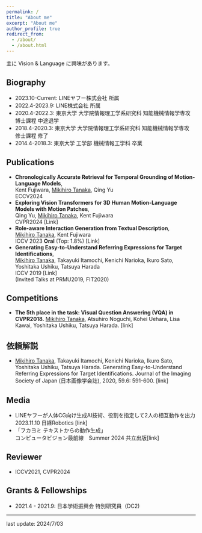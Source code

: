 ```yaml
---
permalink: /
title: "About me"
excerpt: "About me"
author_profile: true
redirect_from:
  - /about/
  - /about.html
---
```


主に Vision & Language に興味があります。

## Biography

- 2023.10-Current: LINEヤフー株式会社 所属
- 2022.4-2023.9: LINE株式会社 所属
- 2020.4-2022.3: 東京大学 大学院情報理工学系研究科 知能機械情報学専攻 博士課程 中途退学
- 2018.4-2020.3: 東京大学 大学院情報理工学系研究科 知能機械情報学専攻 修士課程 修了
- 2014.4-2018.3: 東京大学 工学部 機械情報工学科 卒業

## Publications

- <b>Chronologically Accurate Retrieval for Temporal Grounding of Motion-Language Models</b>,<br>Kent Fujiwara, <u>Mikihiro Tanaka</u>, Qing Yu<br>ECCV2024
- <b>Exploring Vision Transformers for 3D Human Motion-Language Models with Motion Patches</b>,<br>Qing Yu, <u>Mikihiro Tanaka</u>, Kent Fujiwara<br>CVPR2024 <a href="https://arxiv.org/abs/2405.04771" style="text-decoration:none">[Link]</a>
- <b>Role-aware Interaction Generation from Textual Description</b>,<br><u>Mikihiro Tanaka</u>, Kent Fujiwara<br>ICCV 2023 <b>Oral</b> (Top: 1.8%) <a href="https://openaccess.thecvf.com/content/ICCV2023/html/Tanaka_Role-Aware_Interaction_Generation_from_Textual_Description_ICCV_2023_paper" style="text-decoration:none">[Link]</a>
- <b>Generating Easy-to-Understand Referring Expressions for Target Identifications</b>,<br><u>Mikihiro Tanaka</u>, Takayuki Itamochi, Kenichi Narioka, Ikuro Sato, Yoshitaka Ushiku, Tatsuya Harada<br>ICCV 2019 <a href="https://arxiv.org/abs/1811.12104" style="text-decoration:none">[Link]</a><br> (Invited Talks at PRMU2019, FIT2020)

## Competitions

- <b>The 5th place in the task: Visual Question Answering (VQA) in CVPR2018.</b> <u>Mikihiro Tanaka</u>, Atsuhiro Noguchi, Kohei Uehara, Lisa Kawai, Yoshitaka Ushiku, Tatsuya Harada. <a href="https://visualqa.org/challenge_2018.html" style="text-decoration:none">[link]</a>


## 依頼解説

- <u>Mikihiro Tanaka</u>, Takayuki Itamochi, Kenichi Narioka, Ikuro Sato, Yoshitaka Ushiku, Tatsuya Harada. Generating Easy-to-Understand Referring Expressions for Target Identifications. Journal of the Imaging Society of Japan (日本画像学会誌), 2020, 59.6: 591-600. <a href="https://www.jstage.jst.go.jp/article/isj/59/6/59_591/_article/-char/ja" style="text-decoration:none">[link]</a>

## Media

- LINEヤフーが人体CG向け生成AI技術、役割を指定して2人の相互動作を出力<br>2023.11.10 日経Robotics <a href="https://xtech.nikkei.com/atcl/nxt/mag/rob/18/012600001/00134/" style="text-decoration:none">[link]</a>
- 「フカヨミ テキストからの動作生成」<br>コンピュータビジョン最前線　Summer 2024 共立出版<a href="https://www.kyoritsu-pub.co.jp/book/b10081154.html" style="text-decoration:none">[link]</a>

## Reviewer

- ICCV2021, CVPR2024

## Grants & Fellowships

- 2021.4 - 2021.9: 日本学術振興会 特別研究員（DC2)

---

last update: 2024/7/03

